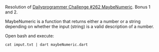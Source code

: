 Resolution of [Dailyprogrammer Challenge #262 MaybeNumeric](https://www.reddit.com/r/dailyprogrammer/comments/4eaeff/20160411_challenge_262_easy_maybenumeric/).
Bonus 1 and 2.

MaybeNumeric is a function that returns either a number or a string depending on whether the input (string) is a valid description of a number.

Open bash and execute:

    cat imput.txt | dart maybeNumeric.dart



